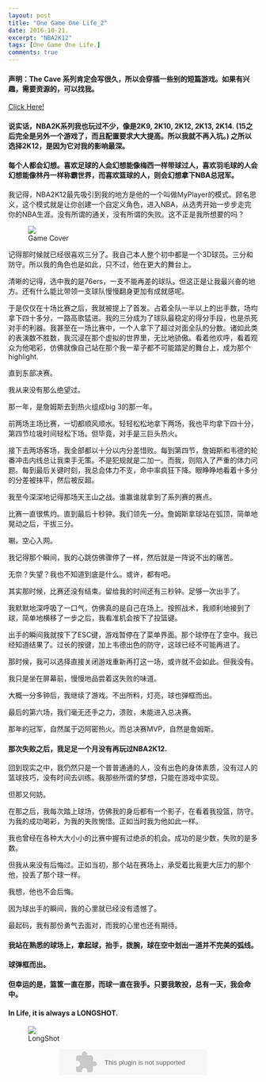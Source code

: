 ```yaml
---
layout: post
title: "One Game One Life_2"
date: 2016-10-21.
excerpt: "NBA2K12"
tags: [One Game One Life.]
comments: true
---
```


#### 声明：The Cave 系列肯定会写很久，所以会穿插一些别的短篇游戏。如果有兴趣，需要资源的，可以找我。

<a href="http://steamcommunity.com/profiles/76561198096986740">Click Here!</a>

#### 说实话，NBA2K系列我也玩过不少，像是2K9, 2K10, 2K12, 2K13, 2K14. (15之后完全是另外一个游戏了，而且配置要求大大提高。所以我就不再入坑。) 之所以选择2K12，是因为它对我的影响最深。

#### 每个人都会幻想。喜欢足球的人会幻想能像梅西一样带球过人，喜欢羽毛球的人会幻想能像林丹一样称霸世界，而喜欢篮球的人，则会幻想拿下NBA总冠军。

我记得，NBA2K12最先吸引到我的地方是他的一个叫做MyPlayer的模式。顾名思义，这个模式就是让你创建一个自定义角色，进入NBA，从选秀开始一步步走完你的NBA生涯。没有所谓的通关，没有所谓的失败。这不正是我所想要的吗？

<figure>
	<img src="http://img.playnext.cn/2011/b40c8a5f636e_1432F/nba2k12.jpg">
	<figcaption>Game Cover</figcaption>
</figure>

记得那时候就已经很喜欢三分了。我自己本人整个初中都是一个3D球员。三分和防守。所以我的角色也是如此，只不过，他在更大的舞台上。

清晰的记得，选中我的是76ers，一支不能再差的球队。但这正是让我最兴奋的地方。还有什么能比带领一支球队慢慢翻身更加有成就感呢。

于是仅仅在十场比赛之后，我就被提上了首发。占着全队一半以上的出手数，场均拿下四十多分，一路高歌猛进。我的三分成为了球队最稳定的得分手段，也是杀死对手的利器。我甚至在一场比赛中，一个人拿下了超过对面全队的分数。诸如此类的表演数不胜数，我沉浸在那个虚拟的世界里，无比地骄傲。看着他欢呼，看着观众为他喝彩，仿佛就像自己站在那个我一辈子都不可能踏足的舞台上，成为那个highlight.

直到东部决赛。

我从来没有那么绝望过。

那一年，是詹姆斯去到热火组成big 3的那一年。

前两场主场比赛，一切都顺风顺水。轻轻松松地拿下两场，我也平均拿下四十分，第四节垃圾时间轻松下场。但毕竟，对手是三巨头热火。

接下去两场客场，我全部都以十分以内分差惜败。每到第四节，詹姆斯和韦德的轮番冲击内线总让我束手无策。不是犯规就是二加一。而我，则陷入了严重的体力问题。每到最后关键时刻，我总会体力不支，命中率疯狂下降。眼睁睁地看着十多分的分差被抹平，然后被反超。

我至今深深地记得那场天王山之战。谁赢谁就拿到了系列赛的赛点。

比赛一直很焦灼。直到最后十秒钟。我们领先一分。詹姆斯拿球站在弧顶，简单地晃动之后，干拔三分。

唰，空心入网。

我记得那个瞬间，我的心跳仿佛骤停了一样，然后就是一阵说不出的痛苦。

无奈？失望？我也不知道到底是什么。或许，都有吧。

其实那时候，比赛还没有结束。留给我的时间还有三秒钟。足够一次出手了。

我默默地深呼吸了一口气，仿佛真的是自己在场上。按照战术，我顺利地接到了球，简单地横移了一步之后，我看准机会按下了投篮键。

出手的瞬间我就按下了ESC键，游戏暂停在了菜单界面。那个球停在了空中。我已经知道结果了。过长的按键，加上韦德出色的防守，这球已经不可能再进了。

那时候，我可以选择直接关闭游戏重新再打这一场，或许就不会如此。但我没有。

我只是坐在屏幕前，慢慢地品尝着这失败的味道。

大概一分多钟后，我继续了游戏。不出所料，灯亮，球也弹框而出。

最后的第六场，我们毫无还手之力，溃败，未能进入总决赛。

那年的冠军，自然属于迈阿密热火。而总决赛MVP，自然是詹姆斯。

#### 那次失败之后，我足足一个月没有再玩过NBA2K12. 

回到现实之中，我仍然只是一个普普通通的人，没有出色的身体素质，没有过人的篮球技巧，没有时间去训练。我那些所谓的梦想，只能在游戏中实现。

但那又何妨。

在那之后，我每次踏上球场，仿佛我的身后都有一个影子，在看着我投篮，防守。为我的成功喝彩，为我的失败惋惜。正如当时我为他如此一样。

我也曾经在各种大大小小的比赛中握有过绝杀的机会。成功的是少数，失败的是多数。

但我从来没有后悔过。正如当初，那个站在赛场上，承受着比我更大压力的那个他，投丢了那个球一样。

我想，他也不会后悔。

因为球出手的瞬间，我的心里就已经没有遗憾了。

最起码，我有那份勇气去面对，而我的心里也还有期待。

#### 我站在熟悉的球场上，拿起球，抬手，拨腕，球在空中划出一道并不完美的弧线。

#### 球弹框而出。

#### 但幸运的是，篮筐一直在那，而球一直在我手。只要我敢投，总有一天，我会命中。

#### In Life, it is always a LONGSHOT.

<figure>
	<img src="http://www.dyxw.com/images/2016-02/29/10/10B229W001_b.jpg">
	<figcaption>LongShot</figcaption>
</figure>

<center><embed src="http://music.163.com/style/swf/widget.swf?sid=1940037&type=2&auto=1&width=278&height=32" width="298" height="52"  allowNetworking="all">






